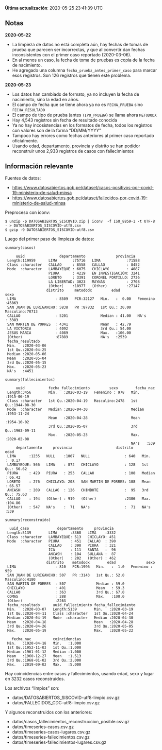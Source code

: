 **Última actualización**: 2020-05-25 23:41:39 UTC

Notas
-----

**2020-05-22**

-   La limpieza de datos no está completa aún, hay fechas de tomas de
    prueba que parecen ser incorrectas, y que al convertir dan fechas
    inconsistentes con el primer caso reportado (2020-03-06).
-   En al menos un caso, la fecha de toma de pruebas es copia de la
    fecha de nacimiento.
-   He agregado una columna `fecha_prueba_antes_primer_caso` para marcar
    esos registros. Son 126 registros que tienen este problema.

**2020-05-23**

-   Los datos han cambiado de formato, ya no incluyen la fecha de
    nacimiento, sino la edad en años.
-   El campo de fecha que se tiene ahora ya no es `FECHA_PRUEBA` sino
    `FECHA_RESULTADO`
-   El campo de tipo de prueba (antes `TIPO_PRUEBA`) se llama ahora
    `METODODX`
-   Hay 4,543 registros sin fecha de resultado conocida
-   Ya no hay incosistencias en los formatos de fecha, todos los
    registros con valores son de la forma “DD/MM/YYYY”
-   Tampoco hay errores como fechas anteriores al primer caso reportado
    oficialmente.
-   Usando edad, departamento, provincia y distrito se han podidor
    reconstruir unos 2,933 registros de casos con fallecimientos

Información relevante
---------------------

Fuentes de datos:

-   <a href="https://www.datosabiertos.gob.pe/dataset/casos-positivos-por-covid-19-ministerio-de-salud-minsa" class="uri">https://www.datosabiertos.gob.pe/dataset/casos-positivos-por-covid-19-ministerio-de-salud-minsa</a>
-   <a href="https://www.datosabiertos.gob.pe/dataset/fallecidos-por-covid-19-ministerio-de-salud-minsa" class="uri">https://www.datosabiertos.gob.pe/dataset/fallecidos-por-covid-19-ministerio-de-salud-minsa</a>

Preproceso con iconv:

    $ unzip -p DATOSABIERTOS_SISCOVID.zip | iconv  -f ISO_8859-1 -t UTF-8 - > DATOSABIERTOS_SISCOVID-utf8.csv
    $ gzip -9 DATOSABIERTOS_SISCOVID-utf8.csv

Luego del primer paso de limpieza de datos:

    summary(casos)

         uuid                departamento              provincia    
     Length:119959      LIMA       :75716   LIMA            :71588  
     Class :character   CALLAO     : 8558   CALLAO          : 8452  
     Mode  :character   LAMBAYEQUE : 6075   CHICLAYO        : 4087  
                        PIURA      : 4219   EN INVESTIGACIÓN: 3241  
                        LORETO     : 3391   CORONEL PORTILLO: 2736  
                        LA LIBERTAD: 3023   MAYNAS          : 2708  
                        (Other)    :18977   (Other)         :27147  
                       distrito     metododx         edad               sexo      
     LIMA                  : 8509   PCR:32127   Min.   :  0.00   Femenino :45863  
     SAN JUAN DE LURIGANCHO: 5838   PR :87832   1st Qu.: 30.00   Masculino:70713  
     CALLAO                : 5201               Median : 41.00   NA's     : 3383  
     SAN MARTIN DE PORRES  : 4341               Mean   : 42.79                    
     LA VICTORIA           : 4092               3rd Qu.: 54.00                    
     JESUS MARIA           : 4089               Max.   :106.00                    
     (Other)               :87889               NA's   :2539                      
     fecha_resultado     
     Min.   :2020-03-06  
     1st Qu.:2020-04-25  
     Median :2020-05-06  
     Mean   :2020-05-04  
     3rd Qu.:2020-05-15  
     Max.   :2020-05-23  
     NA's   :4451        

    summary(fallecimientos)

         uuid           fecha_fallecimiento         sexo        fecha_nac         
     Length:3456        Min.   :2020-03-19   Femenino : 978   Min.   :1915-06-19  
     Class :character   1st Qu.:2020-04-19   Masculino:2478   1st Qu.:1944-08-30  
     Mode  :character   Median :2020-04-30                    Median :1953-11-24  
                        Mean   :2020-04-28                    Mean   :1954-10-02  
                        3rd Qu.:2020-05-07                    3rd Qu.:1963-09-11  
                        Max.   :2020-05-23                    Max.   :2020-02-08  
                                                              NA's   :539         
         departamento     provincia                    distrito         edad       
     LIMA      :1235   NULL    :1007   NULL                : 640   Min.   :  0.17  
     LAMBAYEQUE: 566   LIMA    : 872   CHICLAYO            : 128   1st Qu.: 56.62  
     PIURA     : 429   PIURA   : 253   CALLAO              : 108   Median : 66.42  
     LORETO    : 276   CHICLAYO: 208   SAN MARTIN DE PORRES: 108   Mean   : 65.57  
     ANCASH    : 209   CALLAO  : 126   CHIMBOTE            :  95   3rd Qu.: 75.63  
     CALLAO    : 194   (Other) : 919   (Other)             :2306   Max.   :104.86  
     (Other)   : 547   NA's    :  71   NA's                :  71   NA's   :539     

    summary(reconstruido)

      uuid_caso             departamento     provincia   
     Length:5139        LIMA      :3368   LIMA    :3332  
     Class :character   LAMBAYEQUE: 513   CHICLAYO: 451  
     Mode  :character   PIURA     : 451   CALLAO  : 390  
                        CALLAO    : 390   PIURA   : 321  
                        ICA       : 111   SANTA   :  96  
                        ANCASH    : 104   SULLANA :  87  
                        (Other)   : 202   (Other) : 462  
                       distrito    metododx        edad              sexo     
     LIMA                  : 810   PCR:1996   Min.   :  1.0   Femenino : 959  
     SAN JUAN DE LURIGANCHO: 507   PR :3143   1st Qu.: 52.0   Masculino:4180  
     SAN MARTIN DE PORRES  : 507              Median : 59.0                   
     CHICLAYO              : 401              Mean   : 59.3                   
     CALLAO                : 363              3rd Qu.: 67.0                   
     COMAS                 : 288              Max.   :100.0                   
     (Other)               :2263                                              
     fecha_resultado      uuid_fallecimiento fecha_fallecimiento 
     Min.   :2020-03-07   Length:5139        Min.   :2020-03-19  
     1st Qu.:2020-04-11   Class :character   1st Qu.:2020-04-24  
     Median :2020-04-19   Mode  :character   Median :2020-04-30  
     Mean   :2020-04-18                      Mean   :2020-04-28  
     3rd Qu.:2020-04-26                      3rd Qu.:2020-05-05  
     Max.   :2020-05-19                      Max.   :2020-05-22  
                                                                 
       fecha_nac          coincidencias  
     Min.   :1920-04-18   Min.   :1.000  
     1st Qu.:1952-11-03   1st Qu.:1.000  
     Median :1961-01-12   Median :1.000  
     Mean   :1960-12-27   Mean   :1.513  
     3rd Qu.:1968-01-02   3rd Qu.:2.000  
     Max.   :2019-09-02   Max.   :5.000  
                                         

Hay coincidencias entre casos y fallecimientos, usando edad, sexo y
lugar en 3232 casos reconstruídos.

Los archivos “limpios” son:

-   datos/DATOSABIERTOS\_SISCOVID-utf8-limpio.csv.gz
-   datos/FALLECIDOS\_CDC-utf8-limpio.csv.gz

Y algunos reconstruidos con los anteriores:

-   datos/casos\_fallecimientos\_reconstruccion\_posible.csv.gz
-   datos/timeseries-casos.csv.gz
-   datos/timeseries-casos-lugares.csv.gz
-   datos/timeseries-fallecimientos.csv.gz
-   datos/timeseries-fallecimientos-lugares.csv.gz
